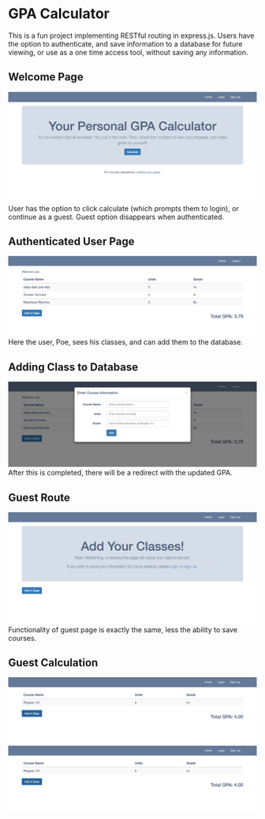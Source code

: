 # GPA Calculator
This is a fun project implementing RESTful routing in express.js. Users have the
option to authenticate, and save information to a database for future viewing, 
or use as a one time access tool, without saving any information.

## Welcome Page
![Welcome](./git_images/Landing_Page.png?raw=true)
User has the option to click calculate (which prompts them to login), or continue
as a guest. Guest option disappears when authenticated.

## Authenticated User Page
![Auth User Show](./git_images/Poe_classes.png?raw=true)
Here the user, Poe, sees his classes, and can add them to the database. 

## Adding Class to Database
![User Add](./git_images/Poe_Add_class.png?raw=true)
After this is completed, there will be a redirect with the updated GPA.

## Guest Route
![Guest Welcome](./git_images/Guest_welcome.png?raw=true)
Functionality of guest page is exactly the same, less the ability to save courses.

## Guest Calculation
![Guest Show](./git_images/Guest_View.png?raw=true)
![Guest Add](./git_images/Guest_View.png?raw=true)